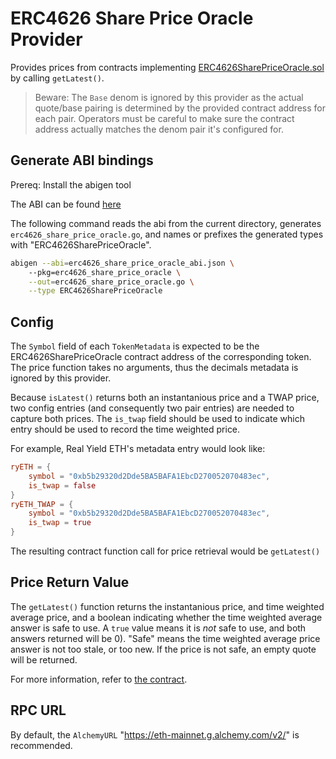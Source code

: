 # ERC4626 Share Price Oracle Provider

Provides prices from contracts implementing [ERC4626SharePriceOracle.sol][1] by 
calling `getLatest()`.

> Beware: The `Base` denom is ignored by this provider as the actual quote/base
> pairing is determined by the provided contract address for each pair. 
> Operators must be careful to make sure the contract address actually matches 
> the denom pair it's configured for.

## Generate ABI bindings

Prereq: Install the abigen tool 

The ABI can be found [here][2]

The following command reads the abi from the current directory, generates 
`erc4626_share_price_oracle.go`, and names or prefixes the generated types with
"ERC4626SharePriceOracle".

```bash
abigen --abi=erc4626_share_price_oracle_abi.json \ 
    --pkg=erc4626_share_price_oracle \
    --out=erc4626_share_price_oracle.go \
    --type ERC4626SharePriceOracle
```

## Config

The `Symbol` field of each `TokenMetadata` is expected to be the
ERC4626SharePriceOracle contract address of the corresponding token. The price 
function takes no arguments, thus the decimals metadata is ignored by this
provider.

Because `isLatest()` returns both an instantanious price and a TWAP price, 
two config entries (and consequently two pair entries) are needed to capture
both prices. The `is_twap` field should be used to indicate which entry should
be used to record the time weighted price.

For example, Real Yield ETH's metadata entry would look like:

```toml
ryETH = {
    symbol = "0xb5b29320d2Dde5BA5BAFA1EbcD270052070483ec",
    is_twap = false
}
ryETH_TWAP = {
    symbol = "0xb5b29320d2Dde5BA5BAFA1EbcD270052070483ec",
    is_twap = true
}
```

The resulting contract function call for price retrieval would be `getLatest()` 

## Price Return Value

The `getLatest()` function returns the instantanious price, and time weighted
average price, and a boolean indicating whether the time weighted average answer
is safe to use. A `true` value means it is *not* safe to use, and both answers 
returned will be 0). "Safe" means the time weighted average price answer is not
too stale, or too new. If the price is not safe, an empty quote will be 
returned.

For more information, refer to [the contract][1].

[1]: https://github.com/PeggyJV/cellar-contracts/blob/97cc9070e6bdb3e55d8a3f074df5ac80d64f6be3/src/base/ERC4626SharePriceOracle.sol
[2]: https://gist.github.com/cbrit/75eb6aeffcaddc17c4f226d8a40db591

## RPC URL

By default, the `AlchemyURL` "https://eth-mainnet.g.alchemy.com/v2/" is recommended.
